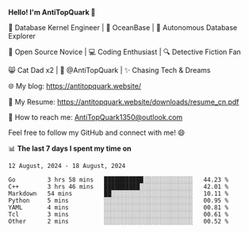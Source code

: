 
**Hello! I'm AntiTopQuark 👋**

🔧 Database Kernel Engineer | 🌊 OceanBase | 🤖 Autonomous Database Explorer

🌱 Open Source Novice | 💻 Coding Enthusiast | 🔍 Detective Fiction Fan

😸 Cat Dad x2 | 🎉 @AntiTopQuark | ✨ Chasing Tech & Dreams

🌐 My blog: https://antitopquark.website/

📄 My Resume: https://antitopquark.website/downloads/resume_cn.pdf

📧 How to reach me: AntiTopQuark1350@outlook.com

Feel free to follow my GitHub and connect with me! 😄

📊 **The last 7 days I spent my time on** 

<!--START_SECTION:waka-->
```text
12 August, 2024 - 18 August, 2024

Go         3 hrs 58 mins   ███████████░░░░░░░░░░░░░░   44.23 % 
C++        3 hrs 46 mins   ██████████░░░░░░░░░░░░░░░   42.01 % 
Markdown   54 mins         ██░░░░░░░░░░░░░░░░░░░░░░░   10.11 % 
Python     5 mins          ░░░░░░░░░░░░░░░░░░░░░░░░░   00.95 % 
YAML       4 mins          ░░░░░░░░░░░░░░░░░░░░░░░░░   00.81 % 
Tcl        3 mins          ░░░░░░░░░░░░░░░░░░░░░░░░░   00.61 % 
Other      2 mins          ░░░░░░░░░░░░░░░░░░░░░░░░░   00.52 %
```
<!--END_SECTION:waka-->


